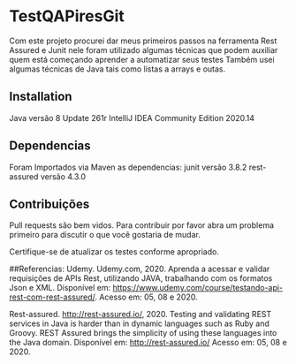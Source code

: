 # TestQAPiresGit

Com este projeto procurei dar meus primeiros passos na ferramenta Rest Assured e Junit nele foram utilizado algumas técnicas que podem auxiliar quem está começando aprender a automatizar seus testes Também usei algumas técnicas de Java tais como listas a arrays e outas.

## Installation
Java versão 8 Update 261r
IntelliJ IDEA Community Edition 2020.14


## Dependencias
Foram Importados via Maven as dependencias:
junit versão 3.8.2
rest-assured versão	4.3.0

## Contribuições
Pull requests são bem vidos. Para contribuir por favor abra um problema primeiro para discutir o que você gostaria de mudar.

Certifique-se de atualizar os testes conforme apropriado.

##Referencias:
Udemy. Udemy.com, 2020. Aprenda a acessar e validar requisições de APIs Rest, utilizando JAVA, trabalhando com os formatos Json e XML. Disponível em: https://www.udemy.com/course/testando-api-rest-com-rest-assured/. Acesso em: 05, 08 e 2020.

Rest-assured. http://rest-assured.io/, 2020. Testing and validating REST services in Java is harder than in dynamic languages such as Ruby and Groovy. REST Assured brings the simplicity of using these languages into the Java domain. Disponível em: http://rest-assured.io/ Acesso em: 05, 08 e 2020.


